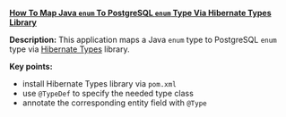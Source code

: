 **[How To Map Java `enum` To PostgreSQL `enum` Type Via Hibernate Types Library](https://github.com/AnghelLeonard/Hibernate-SpringBoot/tree/master/HibernateSpringBootEnumPostgreSQLHibernateTypes)**
 
**Description:** This application maps a Java `enum` type to PostgreSQL `enum` type via [Hibernate Types](https://github.com/vladmihalcea/hibernate-types) library.

**Key points:**
- install Hibernate Types library via `pom.xml`
- use `@TypeDef` to specify the needed type class
- annotate the corresponding entity field with `@Type`
